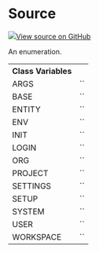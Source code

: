 # Source

<!-- Insert buttons and diff -->


[![](https://www.tensorflow.org/images/GitHub-Mark-32px.png)View source on GitHub](https://www.github.com/wandb/client/tree/master/wandb/sdk/wandb_settings.py#L244-L257)




An enumeration.

<!-- Placeholder for "Used in" -->




<!-- Tabular view -->
<table>
<tr><th>Class Variables</th></tr>

<tr>
<td>
ARGS<a id="ARGS"></a>
</td>
<td>
`<Source.ARGS: 13>`
</td>
</tr><tr>
<td>
BASE<a id="BASE"></a>
</td>
<td>
`<Source.BASE: 1>`
</td>
</tr><tr>
<td>
ENTITY<a id="ENTITY"></a>
</td>
<td>
`<Source.ENTITY: 3>`
</td>
</tr><tr>
<td>
ENV<a id="ENV"></a>
</td>
<td>
`<Source.ENV: 8>`
</td>
</tr><tr>
<td>
INIT<a id="INIT"></a>
</td>
<td>
`<Source.INIT: 11>`
</td>
</tr><tr>
<td>
LOGIN<a id="LOGIN"></a>
</td>
<td>
`<Source.LOGIN: 10>`
</td>
</tr><tr>
<td>
ORG<a id="ORG"></a>
</td>
<td>
`<Source.ORG: 2>`
</td>
</tr><tr>
<td>
PROJECT<a id="PROJECT"></a>
</td>
<td>
`<Source.PROJECT: 4>`
</td>
</tr><tr>
<td>
SETTINGS<a id="SETTINGS"></a>
</td>
<td>
`<Source.SETTINGS: 12>`
</td>
</tr><tr>
<td>
SETUP<a id="SETUP"></a>
</td>
<td>
`<Source.SETUP: 9>`
</td>
</tr><tr>
<td>
SYSTEM<a id="SYSTEM"></a>
</td>
<td>
`<Source.SYSTEM: 6>`
</td>
</tr><tr>
<td>
USER<a id="USER"></a>
</td>
<td>
`<Source.USER: 5>`
</td>
</tr><tr>
<td>
WORKSPACE<a id="WORKSPACE"></a>
</td>
<td>
`<Source.WORKSPACE: 7>`
</td>
</tr>
</table>

